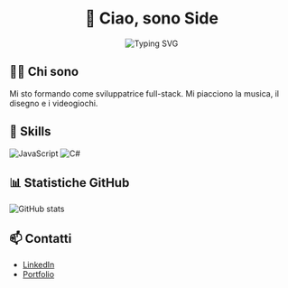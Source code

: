 <div align="center">
  <h1>👋 Ciao, sono Side</h1>
  <img src="https://readme-typing-svg.herokuapp.com?font=JetBrains+Mono&size=30&duration=3000&color=00ccff&center=true&vCenter=true&width=400&lines=Coder;Musician;Artist" alt="Typing SVG"/>
</div>

## 🧑‍💻 Chi sono
Mi sto formando come sviluppatrice full-stack. Mi piacciono la musica, il disegno e i videogiochi.

## 🔧 Skills
![JavaScript](https://img.shields.io/badge/JavaScript-F7DF1E?logo=javascript&logoColor=black&style=flat-square)
![C#](https://img.shields.io/badge/C%23-239120?logo=c-sharp&logoColor=white&style=flat-square)

## 📊 Statistiche GitHub
![GitHub stats](https://github-readme-stats.vercel.app/api?username=tuo-username&show_icons=true)

## 📫 Contatti
- [LinkedIn](https://www.linkedin.com/in/tuo-profilo)  
- [Portfolio](https://tuo-sito.com)

